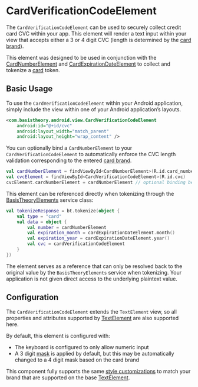# CardVerificationCodeElement

The `CardVerificationCodeElement` can be used to securely collect credit card CVC within
your app. This element will render a text input within your view that accepts either a 3 or 4 
digit CVC (length is determined by the [card brand](/docs/CardNumberElement.md/#card-brands)).

This element was designed to be used in conjunction with the [CardNumberElement](/docs/CardNumberElement.md)
and [CardExpirationDateElement](/docs/CardExpirationDateElement.md) to collect and tokenize a
[card](https://docs.basistheory.com/#token-types-card) token.

## Basic Usage

To use the `CardVerificationCodeElement` within your Android application, simply include the view
within one of your Android application’s layouts.

```xml
<com.basistheory.android.view.CardVerificationCodeElement
    android:id="@+id/cvc"
    android:layout_width="match_parent"
    android:layout_height="wrap_content" />
```

You can optionally bind a `CardNumberElement` to your `CardVerificationCodeElement`
to automatically enforce the CVC length validation corresponding to the entered [card brand](/docs/CardNumberElement.md/#card-brands).

```kotlin
val cardNumberElement = findViewById<CardNumberElement>(R.id.card_number)
val cvcElement = findViewById<CardVerificationCodeElement>(R.id.cvc)
cvcElement.cardNumberElement = cardNumberElement // optional binding between these two elements
```

This element can be referenced directly when tokenizing through the
[BasisTheoryElements](/docs/BasisTheoryElements.md) service class:

```kotlin
val tokenizeResponse = bt.tokenize(object {
    val type = "card"
    val data = object {
        val number = cardNumberElement
        val expiration_month = cardExpirationDateElement.month()
        val expiration_year = cardExpirationDateElement.year()
        val cvc = cardVerificationCodeElement
    }
})
```

The element serves as a reference that can only be resolved back to the
original value by the `BasisTheoryElements` service when tokenizing. Your application is not given
direct access to the underlying plaintext value.

## Configuration

The `CardVerificationCodeElement` extends the `TextElement` view, so all
properties and attributes supported by [TextElement](/docs/TextElement.md) are also supported here.

By default, this element is configured with:

- The keyboard is configured to only allow numeric input
- A 3 digit [mask](/docs/TextElement.md/#masks) is applied by default, but this may be automatically changed to a 4 digit mask based on the card brand

This component fully supports the same [style customizations](/docs/Styling.md) to match your brand
that are supported on the base [TextElement](/docs/TextElement.md).
